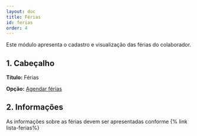 ```yaml
---
layout: doc
title: Férias
id: ferias
order: 4
---
```


Este módulo apresenta o cadastro e visualização das férias do colaborador.

## 1. Cabeçalho

**Título:** Férias

**Opção:**  [Agendar férias](cadastrar-ferias.md)  

## 2. Informações

As informações sobre as férias devem ser apresentadas conforme {% link lista-ferias%}


